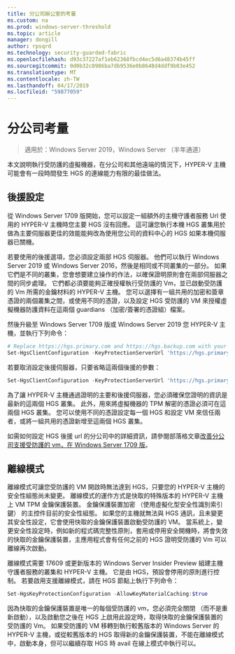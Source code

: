 ```yaml
---
title: 分公司辦公室的考量
ms.custom: na
ms.prod: windows-server-threshold
ms.topic: article
manager: dongill
author: rpsqrd
ms.technology: security-guarded-fabric
ms.openlocfilehash: d93c37227af1eb62368fbcd4ec5d6a48374b45ff
ms.sourcegitcommit: 0d0b32c8986ba7db9536e0b8648d4ddf9b03e452
ms.translationtype: MT
ms.contentlocale: zh-TW
ms.lasthandoff: 04/17/2019
ms.locfileid: "59877059"
---
```

# <a name="branch-office-considerations"></a>分公司考量

> 適用於：Windows Server 2019，Windows Server （半年通道） 

本文說明執行受防護的虛擬機器，在分公司和其他遠端的情況下，HYPER-V 主機可能會有一段時間發生 HGS 的連線能力有限的最佳做法。

## <a name="fallback-configuration"></a>後援設定

從 Windows Server 1709 版開始，您可以設定一組額外的主機守護者服務 Url 使用的 HYPER-V 主機時您主要 HGS 沒有回應。
這可讓您執行本機 HGS 叢集用於做為主要伺服器更佳的效能能夠改為使用您公司的資料中心的 HGS 如果本機伺服器已關機。

若要使用的後援選項，您必須設定兩部 HGS 伺服器。 他們可以執行 Windows Server 2019 或 Windows Server 2016，然後是相同或不同叢集的一部分。 如果它們是不同的叢集，您會想要建立操作的作法，以確保證明原則會在兩部伺服器之間的同步處理。 它們都必須要能夠正確授權執行受防護的 Vm，並已啟動受防護的 Vm 所需的金鑰材料的 HYPER-V 主機。 您可以選擇有一組共用的加密和簽章憑證的兩個叢集之間，或使用不同的憑證，以及設定 HGS 受防護的 VM 來授權虛擬機器防護資料在這兩個 guardians （加密/簽署的憑證組）檔案。

然後升級至 Windows Server 1709 版或 Windows Server 2019 您 HYPER-V 主機，並執行下列命令：
```powershell
# Replace https://hgs.primary.com and https://hgs.backup.com with your own domain names and protocols
Set-HgsClientConfiguration -KeyProtectionServerUrl 'https://hgs.primary.com/KeyProtection' -AttestationServerUrl 'https://hgs.primary.com/Attestation' -FallbackKeyProtectionServerUrl 'https://hgs.backup.com/KeyProtection' -FallbackAttestationServerUrl 'https://hgs.backup.com/Attestation'
```

若要取消設定後援伺服器，只要省略這兩個後援的參數：
```powershell
Set-HgsClientConfiguration -KeyProtectionServerUrl 'https://hgs.primary.com/KeyProtection' -AttestationServerUrl 'https://hgs.primary.com/Attestation'
```

為了讓 HYPER-V 主機通過證明的主要和後援伺服器，您必須確保您證明的資訊是最新的這兩個 HGS 叢集。
此外，用來將虛擬機器的 TPM 解密的憑證必須可在這兩個 HGS 叢集。
您可以使用不同的憑證設定每一個 HGS 和設定 VM 來信任兩者，或將一組共用的憑證新增至這兩個 HGS 叢集。

如需如何設定 HGS 後援 url 的分公司中的詳細資訊，請參閱部落格文章[改善分公司支援受防護的 vm，在 Windows Server 1709 版](https://blogs.technet.microsoft.com/datacentersecurity/2017/11/15/improved-branch-office-support-for-shielded-vms-in-windows-server-version-1709/)。


## <a name="offline-mode"></a>離線模式

離線模式可讓您受防護的 VM 開啟時無法達到 HGS，只要您的 HYPER-V 主機的安全性組態尚未變更。
離線模式的運作方式是快取的特殊版本的 HYPER-V 主機上 VM TPM 金鑰保護裝置。
金鑰保護裝置加密 （使用虛擬化型安全性識別索引鍵） 的主控件目前的安全性組態。
如果您的主機就無法與 HGS 通訊，且未變更其安全性設定，它會使用快取的金鑰保護裝置啟動受防護的 VM。
當系統上，變更安全性設定時，例如新的程式碼完整性原則，套用或停用安全開機時，將會失效的快取的金鑰保護裝置，主應用程式會有任何之前的 HGS 證明受防護的 Vm 可以離線再次啟動。

離線模式需要 17609 或更新版本的 Windows Server Insider Preview 組建主機守護者服務的叢集和 HYPER-V 主機。
它是由 HGS，預設會停用的原則進行控制。
若要啟用支援離線模式，請在 HGS 節點上執行下列命令：

```powershell
Set-HgsKeyProtectionConfiguration -AllowKeyMaterialCaching:$true
```

因為快取的金鑰保護裝置是唯一的每個受防護的 vm，您必須完全關閉 （而不是重新啟動），以及啟動您之後在 HGS 上啟用此設定時，取得快取的金鑰保護裝置的受防護的 Vm。
如果受防護的 VM 移轉到執行較舊版本的 Windows Server 的 HYPER-V 主機，或從較舊版本的 HGS 取得新的金鑰保護裝置，不能在離線模式中，啟動本身，但可以繼續存取 HGS 時 avail 在線上模式中執行可以。
